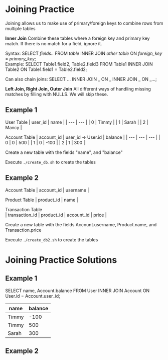 # Joining Practice
Joining allows us to make use of primary/foreign keys to combine rows from multiple tables

__Inner Join__
Combine these tables where a foreign key and primary key match. If there is no match for a field, ignore it. 

Syntax: SELECT *fields..* FROM *table* INNER JOIN *other table* ON *foreign_key* = *primary_key*;  
Example: SELECT Table1.field2, Table2.field3 FROM Table1 INNER JOIN Table2 ON Table1.field1 = Table2.field2;  

Can also chain joins:
SELECT ... INNER JOIN _ ON _ INNER JOIN _ ON _...;

__Left Join, Right Join, Outer Join__
All different ways of handling missing matches by filling with NULLS. We will skip these. 

## Example 1
User Table
| user_id | name | 
| --- | --- | 
| 0 | Timmy | 
| 1 | Sarah | 
| 2 | Mancy | 

Account Table
| account_id | user_id -> User.id | balance | 
| --- | --- | --- | 
| 0 | 0 | 500 |
| 1 | 0 | -100 | 
| 2 | 1 | 300 | 

Create a new table with the fields "name", and "balance"

Execute `./create_db.sh` to create the tables

## Example 2
Account Table
| account_id | username | 

Product Table
| product_id | name | 

Transaction Table  
| transaction_id | product_id | account_id | price |   

Create a new table with the fields Account.username, Product.name, and Transaction.price  

Execute `./create_db2.sh` to create the tables  

# Joining Practice Solutions
## Example 1
SELECT name, Account.balance FROM User INNER JOIN Account ON User.id = Account.user_id;

| name | balance | 
| --- | --- | 
| Timmy | -100 | 
| Timmy | 500 | 
| Sarah | 300 |

## Example 2